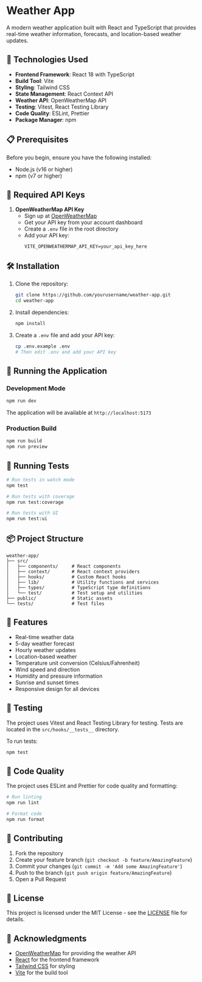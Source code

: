 # Weather App

A modern weather application built with React and TypeScript that provides real-time weather information, forecasts, and location-based weather updates.

## 🚀 Technologies Used

- **Frontend Framework**: React 18 with TypeScript
- **Build Tool**: Vite
- **Styling**: Tailwind CSS
- **State Management**: React Context API
- **Weather API**: OpenWeatherMap API
- **Testing**: Vitest, React Testing Library
- **Code Quality**: ESLint, Prettier
- **Package Manager**: npm

## 📋 Prerequisites

Before you begin, ensure you have the following installed:
- Node.js (v16 or higher)
- npm (v7 or higher)

## 🔑 Required API Keys

1. **OpenWeatherMap API Key**
   - Sign up at [OpenWeatherMap](https://openweathermap.org/api)
   - Get your API key from your account dashboard
   - Create a `.env` file in the root directory
   - Add your API key:
     ```
     VITE_OPENWEATHERMAP_API_KEY=your_api_key_here
     ```

## 🛠️ Installation

1. Clone the repository:
   ```bash
   git clone https://github.com/yourusername/weather-app.git
   cd weather-app
   ```

2. Install dependencies:
   ```bash
   npm install
   ```

3. Create a `.env` file and add your API key:
   ```bash
   cp .env.example .env
   # Then edit .env and add your API key
   ```

## 🚀 Running the Application

### Development Mode
```bash
npm run dev
```
The application will be available at `http://localhost:5173`

### Production Build
```bash
npm run build
npm run preview
```

## 🧪 Running Tests

```bash
# Run tests in watch mode
npm test

# Run tests with coverage
npm run test:coverage

# Run tests with UI
npm run test:ui
```

## 📦 Project Structure

```
weather-app/
├── src/
│   ├── components/     # React components
│   ├── context/        # React context providers
│   ├── hooks/          # Custom React hooks
│   ├── lib/            # Utility functions and services
│   ├── types/          # TypeScript type definitions
│   └── test/           # Test setup and utilities
├── public/             # Static assets
└── tests/              # Test files
```

## 🌟 Features

- Real-time weather data
- 5-day weather forecast
- Hourly weather updates
- Location-based weather
- Temperature unit conversion (Celsius/Fahrenheit)
- Wind speed and direction
- Humidity and pressure information
- Sunrise and sunset times
- Responsive design for all devices

## 🧪 Testing

The project uses Vitest and React Testing Library for testing. Tests are located in the `src/hooks/__tests__` directory.

To run tests:
```bash
npm test
```

## 📝 Code Quality

The project uses ESLint and Prettier for code quality and formatting:

```bash
# Run linting
npm run lint

# Format code
npm run format
```

## 🤝 Contributing

1. Fork the repository
2. Create your feature branch (`git checkout -b feature/AmazingFeature`)
3. Commit your changes (`git commit -m 'Add some AmazingFeature'`)
4. Push to the branch (`git push origin feature/AmazingFeature`)
5. Open a Pull Request

## 📄 License

This project is licensed under the MIT License - see the [LICENSE](LICENSE) file for details.

## 🙏 Acknowledgments

- [OpenWeatherMap](https://openweathermap.org/) for providing the weather API
- [React](https://reactjs.org/) for the frontend framework
- [Tailwind CSS](https://tailwindcss.com/) for styling
- [Vite](https://vitejs.dev/) for the build tool
